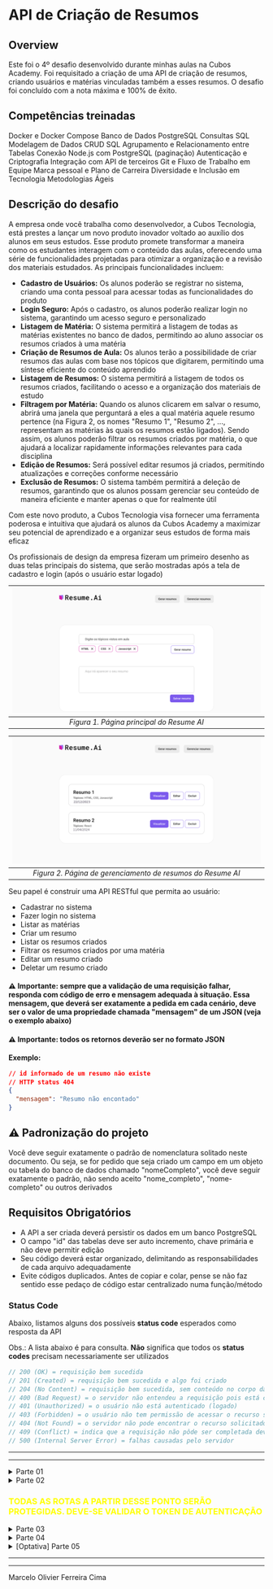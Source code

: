 # API de Criação de Resumos

## Overview

Este foi o 4º desafio desenvolvido durante minhas aulas na Cubos Academy. Foi requisitado a criação de uma API de criação de resumos, criando usuários e matérias vinculadas também a esses resumos.
O desafio foi concluído com a nota máxima e 100% de êxito.

## Competências treinadas

Docker e Docker Compose
Banco de Dados
PostgreSQL
Consultas SQL
Modelagem de Dados
CRUD SQL
Agrupamento e Relacionamento entre Tabelas
Conexão Node.js com PostgreSQL (paginação)
Autenticação e Criptografia
Integração com API de terceiros
Git e Fluxo de Trabalho em Equipe
Marca pessoal e Plano de Carreira
Diversidade e Inclusão em Tecnologia
Metodologias Ágeis

## Descrição do desafio

A empresa onde você trabalha como desenvolvedor, a Cubos Tecnologia, está prestes a lançar um novo produto inovador voltado ao auxílio dos alunos em seus estudos. Esse produto promete transformar a maneira como os estudantes interagem com o conteúdo das aulas, oferecendo uma série de funcionalidades projetadas para otimizar a organização e a revisão dos materiais estudados. As principais funcionalidades incluem:

- **Cadastro de Usuários:** Os alunos poderão se registrar no sistema, criando uma conta pessoal para acessar todas as funcionalidades do produto
- **Login Seguro:** Após o cadastro, os alunos poderão realizar login no sistema, garantindo um acesso seguro e personalizado
- **Listagem de Matéria:** O sistema permitirá a listagem de todas as matérias existentes no banco de dados, permitindo ao aluno associar os resumos criados à uma matéria
- **Criação de Resumos de Aula:** Os alunos terão a possibilidade de criar resumos das aulas com base nos tópicos que digitarem, permitindo uma síntese eficiente do conteúdo aprendido
- **Listagem de Resumos:** O sistema permitirá a listagem de todos os resumos criados, facilitando o acesso e a organização dos materiais de estudo
- **Filtragem por Matéria:** Quando os alunos clicarem em salvar o resumo, abrirá uma janela que perguntará a eles a qual matéria aquele resumo pertence (na Figura 2, os nomes "Resumo 1", "Resumo 2", ..., representam as matérias às quais os resumos estão ligados). Sendo assim, os alunos poderão filtrar os resumos criados por matéria, o que ajudará a localizar rapidamente informações relevantes para cada disciplina
- **Edição de Resumos:** Será possível editar resumos já criados, permitindo atualizações e correções conforme necessário
- **Exclusão de Resumos:** O sistema também permitirá a deleção de resumos, garantindo que os alunos possam gerenciar seu conteúdo de maneira eficiente e manter apenas o que for realmente útil

Com este novo produto, a Cubos Tecnologia visa fornecer uma ferramenta poderosa e intuitiva que ajudará os alunos da Cubos Academy a maximizar seu potencial de aprendizado e a organizar seus estudos de forma mais eficaz

Os profissionais de design da empresa fizeram um primeiro desenho as duas telas principais do sistema, que serão mostradas após a tela de cadastro e login (após o usuário estar logado)

| ![Página principal do Resume AI](assets/resumeAiHome.png) |
| :-------------------------------------------------------: |
|         _Figura 1. Página principal do Resume AI_         |

| ![Página de gerencimento de resumos do Resume AI](assets/resumeAiGerenciamentoResumos.png) |
| :----------------------------------------------------------------------------------------: |
|                _Figura 2. Página de gerenciamento de resumos do Resume AI_                 |

Seu papel é construir uma API RESTful que permita ao usuário:

- Cadastrar no sistema
- Fazer login no sistema
- Listar as matérias
- Criar um resumo
- Listar os resumos criados
- Filtrar os resumos criados por uma matéria
- Editar um resumo criado
- Deletar um resumo criado

#### ⚠️ Importante: sempre que a validação de uma requisição falhar, responda com código de erro e mensagem adequada à situação. Essa mensagem, que deverá ser exatamente a pedida em cada cenário, deve ser o valor de uma propriedade chamada "mensagem" de um JSON (veja o exemplo abaixo)

#### ⚠️ Importante: todos os retornos deverão ser no formato JSON

**Exemplo:**

```json
// id informado de um resumo não existe
// HTTP status 404
{
  "mensagem": "Resumo não encontado"
}
```

## ⚠️ Padronização do projeto

Você deve seguir exatamente o padrão de nomenclatura solitado neste documento. Ou seja, se for pedido que seja criado um campo em um objeto ou tabela do banco de dados chamado "nomeCompleto", você deve seguir exatamente o padrão, não sendo aceito "nome_completo", "nome-completo" ou outros derivados

## Requisitos Obrigatórios

- A API a ser criada deverá persistir os dados em um banco PostgreSQL
- O campo "id" das tabelas deve ser auto incremento, chave primária e não deve permitir edição
- Seu código deverá estar organizado, delimitando as responsabilidades de cada arquivo adequadamente
- Evite códigos duplicados. Antes de copiar e colar, pense se não faz sentido esse pedaço de código estar centralizado numa função/método

### Status Code

Abaixo, listamos alguns dos possíveis **status code** esperados como resposta da API

Obs.: A lista abaixo é para consulta. **Não** significa que todos os **status codes** precisam necessariamente ser utilizados

```ts
// 200 (OK) = requisição bem sucedida
// 201 (Created) = requisição bem sucedida e algo foi criado
// 204 (No Content) = requisição bem sucedida, sem conteúdo no corpo da resposta
// 400 (Bad Request) = o servidor não entendeu a requisição pois está com uma sintaxe/formato inválido
// 401 (Unauthorized) = o usuário não está autenticado (logado)
// 403 (Forbidden) = o usuário não tem permissão de acessar o recurso solicitado
// 404 (Not Found) = o servidor não pode encontrar o recurso solicitado
// 409 (Conflict) = indica que a requisição não pôde ser completada devido a um conflito com o estado atual do recurso
// 500 (Internal Server Error) = falhas causadas pelo servidor
```

---

---

<details>
<summary>Parte 01</summary>

### Criação do Banco de Dados

Crie um banco de dados chamado `resume_ai` contendo as seguintes tabelas e colunas:

- usuarios

  - id (chave primária e autoincremento)
  - nome (tipo texto e obrigatório)
  - email (tipo texto, obrigatório e único)
  - senha (tipo texto e obrigatório)

- resumos

  - id (chave primária e autoincremento)
  - usuario_id (chave estrangeira para o id do usuário)
  - materia_id (chave estrangeira para o id da matéria)
  - topicos (tipo texto e obrigatório)
  - descricao (tipo texto e obrigatório)
  - criado (tipo data, não nula e gerada pelo banco como a data atual)

- materias

  - id (chave primária e autoincremento)
  - nome (tipo texto e obrigatório)

#### ⚠️ Importante: atente-se aos nomes pedidos para as tabelas, as colunas e ao banco de dados

#### ⚠️ Importante: você deve disponibilizar os comandos SQL usadados para a criação do banco de dados e das tabelas no arquivo chamado "comandos.sql", que está na raiz do seu projeto

### Criação dos comando SQL necessários

Nessa etapa vamos criar os comandos SQL que usaremos posteriormente em nossa API. Crie o SQL necessário para:

- Insira os valores que serão válidos na tabela "materias". Os valores serão:
  - Back-end
  - Front-end
  - Carreira
  - Mobile
  - Design
  - Dados
  - SQL
- Crie o comando para listar as matérias
- Crie o comando para verificar se existe um usuário com um dado e-mail
- Crie o comando para criar um usuário
- Crie o comando para criar um resumo
- Crie o comando para listar os resumos que correspondem a um determinado usuário
- Crie o comando para listar os resumos filtrados por uma matéria e que correspondem a um determinado usuário
- Crie o comando para verificar se um resumo com um determinado id pertence a um determinado usuário (lembre-se que um usuário é identificado pelo seu id)
- Crie o comando para editar todos os campos de um resumo especificado pelo seu id
- Crie o comando para deletar um resumo especificado pelo seu id
- Crie o comando para visualizar a quantidade de resumos gerados em um determinado mês e ano

</details>

<details>
<summary>Parte 02</summary>

### Criar uma conta

#### `POST` `/usuarios`

Esse endpoint deverá cadastrar um novo usuário no sistema

- ### Requisição

Sem parâmetros de rota ou de consulta

O corpo (body) deverá possuir um objeto com as seguintes propriedades (respeitando estes nomes):

- nome: campo **obrigatório** do tipo string
- email: campo **obrigatório** do tipo string
- senha: campo **obrigatório** do tipo string

- ### Resposta

- Em caso de **sucesso**: informações do usuário cadastrado, incluindo seu id e excluindo sua senha criptografada
- Em caso de **erro**:

  - algum campo obrigatório não enviado: status code apropriado e a mensagem "Todos os campos são obrigatórios"
  - caso exista algum usuário cadastrado com o e-mail passado: status code apropriado e a mensagem "E-mail já cadastrado"

- ### REQUISITOS OBRIGATÓRIOS

```
- Validar se todos os campos obrigatórios foram enviados
- Validar se o e-mail informado já existe
- Criptografar a senha usando bcrypt antes de persistir no banco de dados
- Cadastrar o usuário no banco de dados
- Retornar as informações do usuário
```

- ### Exemplo de requisição

```json
// POST /usuario
{
  "nome": "José",
  "email": "jose@email.com",
  "senha": "123456"
}
```

- ### Exemplos de respostas

```json
// HTTP Status 200 / 201 / 204
{
  "id": 1,
  "nome": "José",
  "email": "jose@email.com"
}
```

```json
// HTTP Status 400 / 401 / 403 / 404 / 409
{
  "mensagem": "Todos os campos são obrigatórios"
}
```

```json
// HTTP Status 400 / 401 / 403 / 404 / 409
{
  "mensagem": "E-mail já cadastrado"
}
```

### Fazer login

#### `POST` `/login`

Esse endpoint será responsável pelo login do usuário

Usaremos o jsonwebtoken para gerar o token de autenticação. Crie uma variável de ambiente dentro do arquivo `.env` (nessa parte, você já deve ter renomeado o arquivo `.exemplo.env` para `.env`, conforme pedido) para armazenar a frase secreta usada pelo jwt

- ### Requisição

Sem parâmetros de rota ou de consulta

O corpo (body) deverá possuir um objeto com as seguintes propriedades (respeitando estes nomes):

- email: campo **obrigatório** do tipo string
- senha: campo **obrigatório** do tipo string

- ### Resposta

- Em caso de **sucesso**: retornar o token de autenticação
- Em caso de **erro**:

  - algum campo obrigatório não enviado: status code apropriado e a mensagem "Todos os campos são obrigatórios"
  - caso e e-mail passado não exista no banco de dados: status code apropriado e a mensagem "E-mail ou senha inválidos"
  - caso a senha passada não corresponda à senha cadastrada no banco de dados: status code apropriado e a mensagem "E-mail ou senha inválidos"

- ### REQUISITOS OBRIGATÓRIOS

```
- Validar campos obrigatórios
- Verificar se o e-mail passado existe no banco
- Validar se a senha passada corresponde à senha cadastrada
- Retornar o token de autenticação
```

- ### Exemplo de requisição

```json
// POST /login
{
  "nome": "José",
  "email": "jose@email.com"
}
```

- ### Exemplos de respostas

```json
// HTTP Status 200 / 201 / 204
{
  "token": "eyJhbGciOiJIUzI1NiIsInR5cCI6IkpXVCJ9.eyJzdWIiOiIxMjM0NTY3ODkwIiwiaWQiOjEsImlhdCI6MTUxNjIzOTAyMn0.sp3k-Xf-Um4tKxTMNnJ777_q43IyaN17TyS0-pzAaIY"
}
```

```json
// HTTP Status 400 / 401 / 403 / 404 / 409
{
  "mensagem": "Todos os campos são obrigatórios"
}
```

```json
// HTTP Status 400 / 401 / 403 / 404 / 409
{
  "mensagem": "E-mail ou senha inválidos"
}
```

</details>

<h3 style="color: yellow;">TODAS AS ROTAS A PARTIR DESSE PONTO SERÃO PROTEGIDAS. DEVE-SE VALIDAR O TOKEN DE AUTENTICAÇÃO</h3>

<details>
<summary>Parte 03</summary>

### Validação do token

Você deve criar a validação do token, que deve ser enviado no cabeçalho da requisição

- Retorne um status apropriado com a mensagem "Falha na autenticação" caso o token não seja passado ou caso ele não seja válido. Lembre-se de verificar se os dado(s) presente(s) no token existem no banco de dados

- ### Exemplo de resposta

```json
// HTTP Status 400 / 401 / 403 / 404 / 409
{
  "mensagem": "Falha na autenticação"
}
```

#### ⚠️ Dica: crie a validação do token em um intermediário

### Listar matérias

#### `GET` `/materias`

Essa rota será responsável pela listagem das matérias cadastradas

- ### Requisição

Sem parâmetros de rota, consulta e sem corpo

- ### Resposta

- Em caso de **sucesso**: retornar as matérias cadastradas no banco de dados

- ### REQUISITOS OBRIGATÓRIOS

```
- Retornar todas as matérias
```

- ### Exemplo de requisição

```json
// GET /materias
```

- ### Exemplo de resposta

```json
// HTTP Status 200 / 201 / 204

[
  {
    "id": 1,
    "nome": "Back-end"
  },
  {
    "id": 2,
    "nome": "Front-end"
  },
  {
    "id": 3,
    "nome": "Carreira"
  }
]
```

**OBS: o exemplo de resposta acima não mostra a listagem completa das matérias, sendo meramente ilustrativo**

</details>

<details>
<summary>Parte 04</summary>

### Criar um resumo

#### `POST` `/resumos`

Essa rota será responsável pela criação de um novo resumo

O cliente deverá enviar:

- id da matéria: um número contendo a qual matérias aquele resumo pertence
- título do resumo: uma string contendo o título que será dado ao resumo. Caso não seja passado, você deve cadastrar o nome do resumo como "Sem nome"
- os tópicos que serão usados para fazer o texto do resumo: um array de strings (**NÃO VAZIO**). Eles serão salvos no banco de dados como uma string separada por ", " (vírula seguida de um espaço em branco). Apesar de serem persistidos como uma string, eles serão sempre devolvidos ao cliente como um array

#### ⚠️ Importante: em um primeiro momento, a descrição do resumo será uma string qualquer que desejar. Futuramente, a descrição será gerada por um serviço de Inteligência Artificial. Sendo assim, sugere-se, fortemente, que seja criada uma função/método à parte para gerar a descrição. Isso facilitará, no futuro, que mude a forma de geração

- ### Requisição

Sem parâmetros de rota e consulta

O corpo (body) deverá possuir um objeto com a seguinte propriedade (respeitando estes nomes):

- materiaId: campo **obrigatório** do tipo number
- titulo: campo **optativo** do tipo string
- topicos: campo **obrigatório** do tipo array (não vazio) de strings

- ### Resposta

- Em caso de **sucesso**: cadastrar o novo resumo e retornar os seus dados, incluindo o id
- Em caso de **erro**:

  - campo obrigatório não enviado ou array de tópicos vazio: status code apropriado e a mensagem "Todos os campos são obrigatórios"
  - id da matéria não existe: status code apropriado e a mensagem "Matéria não encontrada"

- ### REQUISITOS OBRIGATÓRIOS

```
- Validar se os campos obrigatórios foram enviados
- Validar se a matéria passada existe
- Cadastrar no banco de dados o resumo com o título "Sem título" caso o campo "titulo" não seja passado
- Cadastrar no banco de dados o resumo
- Retornar os dados do resumo
```

- ### Exemplo de requisição

```json
// POST /resumos
{
  "materiaId": 3,
  "titulo": "Resumo sobre API",
  "topicos": ["rotas", "intermediarios", "controladores"]
}
```

- ### Exemplos de respostas

```json
// HTTP Status 200 / 201 / 204
{
  "id": 1,
  "usuarioId": 22,
  "materiaId": 3,
  "titulo": "Resumo sobre API",
  "topicos": "rotas, intermediarios, controladores",
  "descricao": "Em uma API REST, rotas são os pontos de entrada que mapeiam URLs específicas para ações específicas, permitindo que clientes interajam com o servidor. Intermediários, ou middlewares, são funções que interceptam as requisições e respostas, podendo realizar tarefas como autenticação, registro de logs e manipulação de dados antes que estes cheguem aos controladores. Os controladores, por sua vez, são responsáveis por implementar a lógica de negócios da aplicação, processando as requisições, interagindo com o banco de dados ou outros serviços, e retornando as respostas apropriadas aos clientes. Dessa forma, rotas definem o caminho, intermediários manipulam o fluxo de dados e controladores executam a lógica principal, colaborando para criar uma arquitetura modular e organizada em uma API REST.",
  "criado": "2024-06-24T03:00:00.000Z"
}
```

```json
// HTTP Status 400 / 401 / 403 / 404 / 409
{
  "mensagem": "Todos os campos são obrigatórios"
}
```

```json
// HTTP Status 400 / 401 / 403 / 404 / 409
{
  "mensagem": "Matéria não encontrada"
}
```

### Listar resumos

#### `GET` `/resumos`

Essa rota será responsável pela listagem dos resumos do usuário logado

- ### Requisição

Sem parâmetros de rota e sem corpo

O parâmetro de consulta chamado "materia" armazena o nome da matéria que o usuário deseja filtrar seus resumos

- ### Resposta

- Em caso de **sucesso**: retornar os resumos do usuário logado. Caso o usuário logado consiga ver algum resumo que não esteja relacionada a ele, teremos um erro muito grave de segurança e privacidade

- ### REQUISITOS OBRIGATÓRIOS

```
- O usuário logado só pode ver os resumos ligados a ele
- Caso o parâmetro de consulta "materia" seja passado, deve-se retornar os resumos filtrados pela matéria pedida
- Caso o parâmetro de consulta "materia" não seja passado, deve-se retornar todos os resumos
```

- ### Exemplo de requisição

```json
// GET /resumos?materia=Back-end
```

- ### Exemplo de resposta

```json
// HTTP Status 200 / 201 / 204

[
  {
    "id": 1,
    "usuarioId": 22,
    "materia": "Back-end",
    "titulo": "Resumo sobre API",
    "topicos": ["rotas", "intermediarios", "controladores"],
    "descricao": "Em uma API REST, rotas são os pontos de entrada que mapeiam URLs específicas para ações específicas, permitindo que clientes interajam com o servidor. Intermediários, ou middlewares, são funções que interceptam as requisições e respostas, podendo realizar tarefas como autenticação, registro de logs e manipulação de dados antes que estes cheguem aos controladores. Os controladores, por sua vez, são responsáveis por implementar a lógica de negócios da aplicação, processando as requisições, interagindo com o banco de dados ou outros serviços, e retornando as respostas apropriadas aos clientes. Dessa forma, rotas definem o caminho, intermediários manipulam o fluxo de dados e controladores executam a lógica principal, colaborando para criar uma arquitetura modular e organizada em uma API REST.",
    "criado": "2024-05-01T10:45:00.000Z"
  },
  {
    "id": 6,
    "usuarioId": 22,
    "materia": "Back-end",
    "titulo": "Resumo sobre NodeJS",
    "topicos": ["typescript", "node"],
    "descricao": "TypeScript é uma linguagem de programação que adiciona tipagem estática ao JavaScript, permitindo o desenvolvimento de aplicações Node.js mais robustas e escaláveis.",
    "criado": "2024-06-24T03:00:00.000Z"
  }
]
```

### Editar um resumo

#### `PUT` `/resumos/:id`

Essa rota será responsável pela edição de um resumo

O usuário só poderá editar o título do resumo e a matéria

- ### Requisição

Sem parâmetros de consulta

O id do resumo a ser editado deve ser passado como parâmetro de rota

O corpo (body) deverá possuir um objeto com a seguinte propriedade (respeitando estes nomes):

- materiaId: campo **obrigatório** do tipo number
- titulo: campo **obrigatório** do tipo string (veja que na edição, ao contrário do cadastro, o campo será obrigatório)

- ### Resposta

- Em caso de **sucesso**: editar o resumo e retornar os seus dados editados
- Em caso de **erro**:

  - campo obrigatório não enviado: status code apropriado e a mensagem "Todos os campos são obrigatórios"
  - id do resumo não existe ou o resumo não pertence ao usuário logado: status code apropriado e a mensagem "Resumo não encontrado"
  - id da matéria não existe: status code apropriado e a mensagem "Matéria não encontrada"

- ### REQUISITOS OBRIGATÓRIOS

```
- Validar se os campos obrigatórios foram enviados
- Validar se a matéria passada existe
- Validar se o resumo passado existe e pertence ao usuário logado
- Editar no banco de dados o resumo
- Retornar os dados do resumo editado
```

- ### Exemplo de requisição

```json
// PUT /resumos/10
{
  "materiaId": 3,
  "titulo": "Novo título"
}
```

- ### Exemplos de respostas

```json
// HTTP Status 200 / 201 / 204
{
  "id": 10,
  "usuarioId": 22,
  "materiaId": 3,
  "titulo": "Novo título",
  "topicos": ["rotas", "intermediarios", "controladores"],
  "descricao": "Em uma API REST, rotas são os pontos de entrada que mapeiam URLs específicas para ações específicas, permitindo que clientes interajam com o servidor. Intermediários, ou middlewares, são funções que interceptam as requisições e respostas, podendo realizar tarefas como autenticação, registro de logs e manipulação de dados antes que estes cheguem aos controladores. Os controladores, por sua vez, são responsáveis por implementar a lógica de negócios da aplicação, processando as requisições, interagindo com o banco de dados ou outros serviços, e retornando as respostas apropriadas aos clientes. Dessa forma, rotas definem o caminho, intermediários manipulam o fluxo de dados e controladores executam a lógica principal, colaborando para criar uma arquitetura modular e organizada em uma API REST.",
  "criado": "2024-06-24T03:00:00.000Z"
}
```

```json
// HTTP Status 400 / 401 / 403 / 404 / 409
{
  "mensagem": "Todos os campos são obrigatórios"
}
```

```json
// HTTP Status 400 / 401 / 403 / 404 / 409
{
  "mensagem": "Matéria não encontrada"
}
```

```json
// HTTP Status 400 / 401 / 403 / 404 / 409
{
  "mensagem": "Resumo não encontrado"
}
```

### Deletar um resumo

#### `DELETE` `/resumo/:id`

Essa rota será responsável por deletar um resumo do usuário logado

- ### Requisição

Sem parâmetros de consulta ou corpo

O parâmetro de rota é responsável por identificar o resumo a ser deletado

- ### Resposta

- Em caso de **sucesso**: sem corpo
- Em caso de **erro**:

  - caso não exista o resumo do usuário logado com o id passado: status code apropriado e a mensagem "Resumo não encontrado"

- ### REQUISITOS OBRIGATÓRIOS

```
- Validar se o id do resumo passado existe no banco de dados e se pertence ao usuário logado
```

- ### Exemplo de requisição

```json
// DELETE /resumo/1
```

- ### Exemplos de respostas

```json
// HTTP Status 200 / 201 / 204
```

```json
// HTTP Status 400 / 401 / 403 / 404 / 409
{
  "mensagem": "Resumo não encontrado"
}
```

</details>

<details>
<summary>[Optativa] Parte 05</summary>

Os itens pedidos abaixo são optativos

#### ⚠️ Importante: caso opte por fazer os itens abaixo, faça um commit do seu código antes. Assim, caso tenha algum problema, você pode retornar à versão desejada. Além disso, faça aos poucos e teste regularmente o projeto, não tente fazer tudo de uma única fez

### Tente utilizar algum serviço de inteligência artificial para gerar o resumo

Tente se conectar a algum serviço de inteligência artificial, por exemplo, a API do Chat GPT para gerar os resumos. Você terá que ler a documentação do serviço que escolher e deverá, necessariamente, utilizar o `axios` para fazer a requisição, ou seja, não use a biblioteca do serviço escolhido (caso tenha). Isso fará com que seu código tenha maior flexibilidade para uma possível troca de serviço no futuro

#### ⚠️ Dica: a maioria dos serviços vai solicitar que você passe uma frase, geralmente uma pergunta ou comando, para que ele gere a resposta. Sendo assim, sugere-se que você monte uma frase do tipo `Crie um resumo de um parágrafo baseado nas seguintes palavras chave: ${topicos.join(', ')}`. A parte "de um parágrafo" é para agilizar a resposta do serviço

#### ⚠️ Dica: Caso queira utilizar a API do Chat GPT, a documentação de como fazer uma requisição pode ser encontrada em <https://platform.openai.com/docs/api-reference/making-requests>

</details>

---

---

Marcelo Olivier Ferreira Cima

